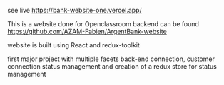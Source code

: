 see live https://bank-website-one.vercel.app/

This is a website done for Openclassroom
backend can be found https://github.com/AZAM-Fabien/ArgentBank-website

website is built using React and redux-toolkit

first major project with multiple facets back-end connection, customer connection status management and creation of a redux store for status management 

